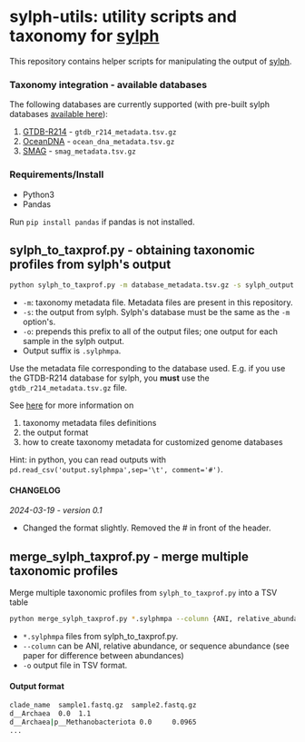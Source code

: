 # sylph-utils: utility scripts and taxonomy for [sylph](https://github.com/bluenote-1577/sylph)

This repository contains helper scripts for manipulating the output of [sylph](https://github.com/bluenote-1577/sylph). 

### Taxonomy integration - available databases 
The following databases are currently supported (with pre-built sylph databases [available here](https://github.com/bluenote-1577/sylph/wiki/Pre%E2%80%90built-databases)):

1. [GTDB-R214](https://gtdb.ecogenomic.org/) - `gtdb_r214_metadata.tsv.gz`
2. [OceanDNA](https://doi.org/10.1038/s41597-022-01392-5) - `ocean_dna_metadata.tsv.gz`
3. [SMAG](https://www.nature.com/articles/s41467-023-43000-z) - `smag_metadata.tsv.gz`



### Requirements/Install

* Python3
* Pandas

Run `pip install pandas` if pandas is not installed. 

## sylph_to_taxprof.py - obtaining taxonomic profiles from sylph's output

```sh
python sylph_to_taxprof.py -m database_metadata.tsv.gz -s sylph_output.tsv -o prefix_or_folder/
```
* `-m`: taxonomy metadata file. Metadata files are present in this repository.
* `-s`: the output from sylph. Sylph's database must be the same as the `-m` option's.
* `-o`: prepends this prefix to all of the output files; one output for each sample in the sylph output.
* Output suffix is `.sylphmpa`.  

Use the metadata file corresponding to the database used. E.g. if you use the GTDB-R214 database for sylph, you **must** use the `gtdb_r214_metadata.tsv.gz` file. 

See [here](https://github.com/bluenote-1577/sylph/wiki/Integrating-taxonomic-information-with-sylph#custom-taxonomies-and-how-it-works) for more information on 

1. taxonomy metadata files definitions
2. the output format
3. how to create taxonomy metadata for customized genome databases

Hint: in python, you can read outputs with `pd.read_csv('output.sylphmpa',sep='\t', comment='#')`.

#### CHANGELOG

_2024-03-19 - version 0.1_ 
* Changed the format slightly. Removed the # in front of the header. 
  
## merge_sylph_taxprof.py - merge multiple taxonomic profiles

Merge multiple taxonomic profiles from `sylph_to_taxprof.py` into a TSV table 

```sh
python merge_sylph_taxprof.py *.sylphmpa --column {ANI, relative_abundance, sequence_abundance} -o output_table.tsv
```

* `*.sylphmpa` files from sylph_to_taxprof.py. 
* `--column` can be ANI, relative abundance, or sequence abundance (see paper for difference between abundances)
* `-o` output file in TSV format.

#### Output format
```sh
clade_name  sample1.fastq.gz  sample2.fastq.gz
d__Archaea  0.0  1.1
d__Archaea|p__Methanobacteriota 0.0     0.0965
...
```
